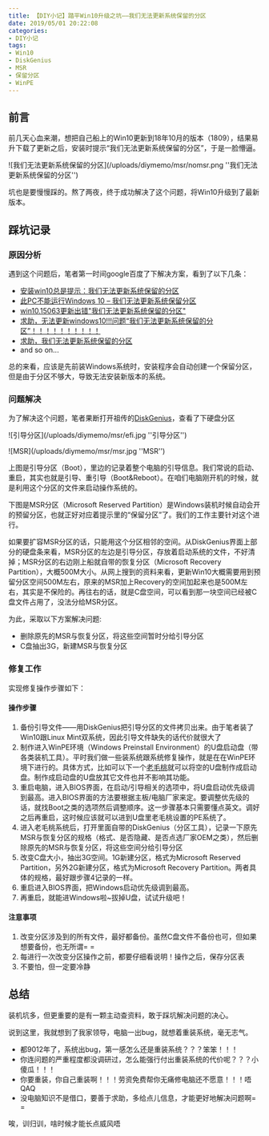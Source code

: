 ```yaml
---
title: 【DIY小记】踏平Win10升级之坑——我们无法更新系统保留的分区
date: 2019/05/01 20:22:08
categories:
- DIY小记
tags:
- Win10
- DiskGenius
- MSR
- 保留分区
- WinPE
---
```


## 前言

前几天心血来潮，想把自己船上的Win10更新到18年10月的版本（1809），结果易升下载了更新之后，安装时提示“我们无法更新系统保留的分区”，于是一脸懵逼。

![我们无法更新系统保留的分区](/uploads/diymemo/msr/nomsr.png ''我们无法更新系统保留的分区'')

坑也是要慢慢踩的。熬了两夜，终于成功解决了这个问题，将Win10升级到了最新版本。

<!-- more -->

## 踩坑记录

### 原因分析

遇到这个问题后，笔者第一时间google百度了下解决方案，看到了以下几条：

- [安装win10总是提示：我们无法更新系统保留的分区](https://answers.microsoft.com/zh-hans/windows/forum/windows8_1-update/%E5%AE%89%E8%A3%85win10%E6%80%BB%E6%98%AF%E6%8F%90/2f7bbdb4-33bd-4a7c-bd85-5771a5af16ce)
- [此PC不能运行Windows 10 – 我们无法更新系统保留分区](http://mos86.com/41152.html)
- [win10.15063更新出错"我们无法更新系统保留的分区"](http://bbs.pcbeta.com/forum.php?mod=viewthread&tid=1735923)
- [求助，无法更新windows10!!!问题“我们无法更新系统保留的分区”！！！！！！！！！！](http://bbs.pcbeta.com/forum.php?mod=viewthread&tid=1620970)
- [求助，我们无法更新系统保留的分区](http://tieba.baidu.com/p/4400155997)
- and so on...

总的来看，应该是先前装Windows系统时，安装程序会自动创建一个保留分区，但是由于分区不够大，导致无法安装新版本的系统。

### 问题解决

为了解决这个问题，笔者果断打开祖传的[DiskGenius](http://www.diskgenius.cn/)，查看了下硬盘分区

![引导分区](/uploads/diymemo/msr/efi.jpg ''引导分区'')

![MSR](/uploads/diymemo/msr/msr.jpg ''MSR'')

上图是引导分区（Boot），里边的记录着整个电脑的引导信息。我们常说的启动、重启，其实也就是引导、重引导（Boot&Reboot）。在咱们电脑刚开机的时候，就是利用这个分区的文件来启动操作系统的。

下图是MSR分区（Microsoft Reserved Partition）是Windows装机时候自动会开的预留分区，也就正好对应着提示里的“保留分区”了。我们的工作主要针对这个进行。

如果要扩容MSR分区的话，只能用这个分区相邻的空间。从DiskGenius界面上部分的硬盘条来看，MSR分区的左边是引导分区，存放着启动系统的文件，不好清掉；MSR分区的右边刚上船就自带的恢复分区（Microsoft Recovery Partition），大概500M大小。从网上搜到的资料来看，更新Win10大概需要用到预留分区空间500M左右，原来的MSR加上Recovery的空间加起来也是500M左右，其实是不保险的。再往右的话，就是C盘空间，可以看到那一块空间已经被C盘文件占用了，没法分给MSR分区。

为此，采取以下方案解决问题:

- 删除原先的MSR与恢复分区，将这些空间暂时分给引导分区
- C盘抽出3G，新建MSR与恢复分区

### 修复工作

实现修复操作步骤如下：

#### 操作步骤

1. 备份引导文件——用DiskGenius把引导分区的文件拷贝出来。由于笔者装了Win10跟Linux Mint双系统，因此引导文件缺失的话代价就很大了
2. 制作进入WinPE环境（Windows Preinstall Environment）的U盘启动盘（带各类装机工具）。平时我们做一些装系统跟系统修复操作，就是在在WinPE环境下进行的。具体方式，比如可以下一个[老毛桃](https://www.laomaotao.net/down/)就可以将空的U盘制作成启动盘。制作成启动盘的U盘放其它文件也并不影响其功能。
3. 重启电脑，进入BIOS界面，在启动/引导相关的选项中，将U盘启动优先级调到最高。进入BIOS界面的方法要根据主板/电脑厂家来定。要调整优先级的话，就找Boot之类的选项然后调整顺序。这一步骤基本只需要懂点英文。调好之后再重启，这时候应该就可以进到U盘里老毛桃设置的PE系统了。
4. 进入老毛桃系统后，打开里面自带的DiskGenius（分区工具），记录一下原先MSR与恢复分区的规格（格式、是否隐藏、是否点选厂家OEM之类），然后删除原先的MSR与恢复分区，将这些空间分给引导分区
5. 改变C盘大小，抽出3G空间。1G新建分区，格式为Microsoft Reserved Partition，另外2G新建分区，格式为Microsoft Recovery Partition。两者具体的规格，最好跟步骤4记录的一样。
6. 重启进入BIOS界面，把Windows启动优先级调到最高。
7. 再重启，就能进Windows啦~拔掉U盘，试试升级吧！

#### 注意事项

1. 改变分区涉及到的所有文件，最好都备份。虽然C盘文件不备份也可，但如果想要备份，也无所谓= =
2. 每进行一次改变分区操作之前，都要仔细看说明！操作之后，保存分区表
3. 不要怕，但一定要冷静

## 总结

装机坑多，但更重要的是有一颗主动查资料，敢于踩坑解决问题的决心。

说到这里，我就想到了我家领导，电脑一出bug，就想着重装系统，毫无志气。

- 都9012年了，系统出bug，第一感怎么还是重装系统？？？笨笨！！！
- 你连问题的严重程度都没调研过，怎么能强行付出重装系统的代价呢？？？小傻瓜！！！
- 你要重装，你自己重装啊！！！劳资免费帮你无痛修电脑还不愿意！！！唔QAQ
- 没电脑知识不是借口，要善于求助，多给点儿信息，才能更好地解决问题啊= =

唉，训归训，啥时候才能长点威风唔
